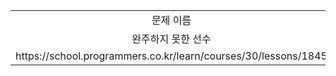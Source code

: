 <table>
  <tr>
    <td align="center">문제 이름</td>
    <td align="center">문제 링크</td>
  </tr>
 <tr>
    <td align="center">완주하지 못한 선수</td>
    <td align="center">폰켓몬</td>
  </tr>
  <tr>
    <td align="center">https://school.programmers.co.kr/learn/courses/30/lessons/1845</td>
    <td align="center">https://school.programmers.co.kr/learn/courses/30/lessons/42576</td>
  </tr>
</table>
